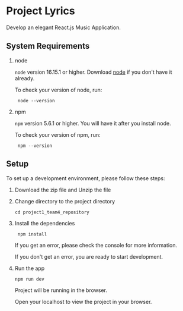 # Project Lyrics

Develop an elegant React.js Music Application. 

## System Requirements

1. node 
   
   `node` version 16.15.1 or higher. Download [node](https://nodejs.org/en/download/) if you don't have it already.

   To check your version of node, run:

   ```shell
    node --version
   ```

2. npm
  
   `npm` version 5.6.1 or higher. You will have it after you install node.

   To check your version of npm, run:


   ```shell
    npm --version
   ```
## Setup

   To set up a development environment, please follow these steps:

1. Download the zip file and Unzip the file

2. Change directory to the project directory

    ```shell
    cd project1_team4_repository
    ```

3. Install the dependencies
   
    ```shell
     npm install
    ```

    If you get an error, please check the console for more information.

    If you don't get an error, you are ready to start development.

4. Run the app
   
    ```shell
    npm run dev
    ```

    Project will be running in the browser.

    Open your localhost to view the project in your browser.